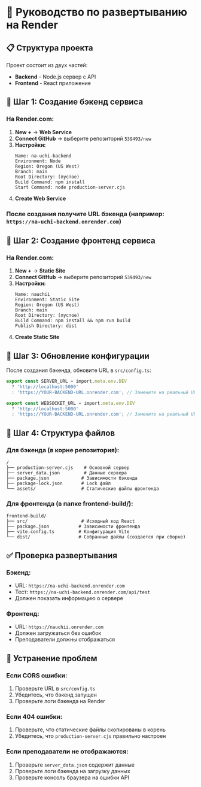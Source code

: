 # 🚀 Руководство по развертыванию на Render

## 📋 **Структура проекта**

Проект состоит из двух частей:
- **Backend** - Node.js сервер с API
- **Frontend** - React приложение

## 🔧 **Шаг 1: Создание бэкенд сервиса**

### На Render.com:

1. **New +** → **Web Service**
2. **Connect GitHub** → выберите репозиторий `539493/new`
3. **Настройки:**
   ```
   Name: na-uchi-backend
   Environment: Node
   Region: Oregon (US West)
   Branch: main
   Root Directory: (пустое)
   Build Command: npm install
   Start Command: node production-server.cjs
   ```
4. **Create Web Service**

### После создания получите URL бэкенда (например: `https://na-uchi-backend.onrender.com`)

## 🎨 **Шаг 2: Создание фронтенд сервиса**

### На Render.com:

1. **New +** → **Static Site**
2. **Connect GitHub** → выберите репозиторий `539493/new`
3. **Настройки:**
   ```
   Name: nauchii
   Environment: Static Site
   Region: Oregon (US West)
   Branch: main
   Root Directory: (пустое)
   Build Command: npm install && npm run build
   Publish Directory: dist
   ```
4. **Create Static Site**

## 🔗 **Шаг 3: Обновление конфигурации**

После создания бэкенда, обновите URL в `src/config.ts`:

```typescript
export const SERVER_URL = import.meta.env.DEV 
  ? 'http://localhost:5000' 
  : 'https://YOUR-BACKEND-URL.onrender.com'; // Замените на реальный URL

export const WEBSOCKET_URL = import.meta.env.DEV 
  ? 'http://localhost:5000' 
  : 'https://YOUR-BACKEND-URL.onrender.com'; // Замените на реальный URL
```

## 📁 **Шаг 4: Структура файлов**

### Для бэкенда (в корне репозитория):
```
/
├── production-server.cjs    # Основной сервер
├── server_data.json         # Данные сервера
├── package.json            # Зависимости бэкенда
├── package-lock.json       # Lock файл
└── assets/                 # Статические файлы фронтенда
```

### Для фронтенда (в папке frontend-build/):
```
frontend-build/
├── src/                    # Исходный код React
├── package.json           # Зависимости фронтенда
├── vite.config.ts         # Конфигурация Vite
└── dist/                  # Собранные файлы (создается при сборке)
```

## ✅ **Проверка развертывания**

### Бэкенд:
- URL: `https://na-uchi-backend.onrender.com`
- Тест: `https://na-uchi-backend.onrender.com/api/test`
- Должен показать информацию о сервере

### Фронтенд:
- URL: `https://nauchii.onrender.com`
- Должен загружаться без ошибок
- Преподаватели должны отображаться

## 🔧 **Устранение проблем**

### Если CORS ошибки:
1. Проверьте URL в `src/config.ts`
2. Убедитесь, что бэкенд запущен
3. Проверьте логи бэкенда на Render

### Если 404 ошибки:
1. Проверьте, что статические файлы скопированы в корень
2. Убедитесь, что `production-server.cjs` правильно настроен

### Если преподаватели не отображаются:
1. Проверьте `server_data.json` содержит данные
2. Проверьте логи бэкенда на загрузку данных
3. Проверьте консоль браузера на ошибки API

